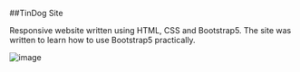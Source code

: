 

##TinDog Site 

Responsive website written using HTML, CSS and Bootstrap5. The site was written to learn how to use Bootstrap5 practically.

![image](https://user-images.githubusercontent.com/92918917/228315293-c74a2c9f-52a3-4c00-a952-0b8ef724331b.png)
